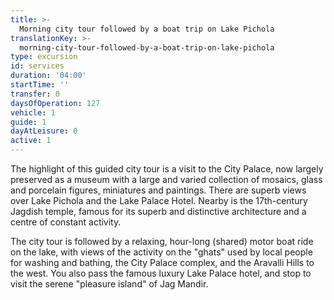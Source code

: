 ```yaml
---
title: >-
  Morning city tour followed by a boat trip on Lake Pichola
translationKey: >-
  morning-city-tour-followed-by-a-boat-trip-on-lake-pichola
type: excursion
id: services
duration: '04:00'
startTime: ''
transfer: 0
daysOfOperation: 127
vehicle: 1
guide: 1
dayAtLeisure: 0
active: 1
---
```


The highlight of this guided city tour is a visit to the City Palace, now largely preserved as a museum with a large and varied collection of mosaics, glass and porcelain figures, miniatures and paintings. There are superb views over Lake Pichola and the Lake Palace Hotel. Nearby is the 17th-century Jagdish temple, famous for its superb and distinctive architecture and a centre of constant activity.     


The city tour is followed by a relaxing, hour-long (shared) motor boat ride on the lake, with views of the activity on the "ghats" used by local people for washing and bathing, the City Palace complex, and the Aravalli Hills to the west. You also pass the famous luxury Lake Palace hotel, and stop to visit the serene "pleasure island" of Jag Mandir.